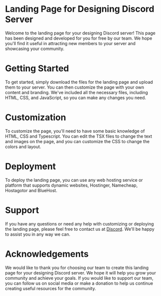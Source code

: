 # Landing Page for Designing Discord Server

Welcome to the landing page for your designing Discord server! This page has been designed and developed for you for free by our team. We hope you'll find it useful in attracting new members to your server and showcasing your community.

# Getting Started

To get started, simply download the files for the landing page and upload them to your server. You can then customize the page with your own content and branding. We've included all the necessary files, including HTML, CSS, and JavaScript, so you can make any changes you need.

# Customization

To customize the page, you'll need to have some basic knowledge of HTML, CSS and Typescript. You can edit the TSX files to change the text and images on the page, and you can customize the CSS to change the colors and layout.

# Deployment

To deploy the landing page, you can use any web hosting service or platform that supports dynamic websites, Hostinger, Namecheap, Hostagotor and BlueHost.

# Support

If you have any questions or need any help with customizing or deploying the landing page, please feel free to contact us at [Discord](https://discord.gg/s4SWA7nrbV). We'll be happy to assist you in any way we can.

# Acknowledgements

We would like to thank you for choosing our team to create this landing page for your designing Discord server. We hope it will help you grow your community and achieve your goals. If you would like to support our team, you can follow us on social media or make a donation to help us continue creating useful resources for the community.
